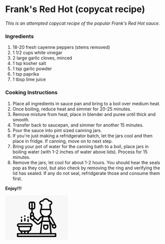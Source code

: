 # Frank's Red Hot (copycat recipe)

*This is an attempted copycat recipe of the popular Frank's Red Hot sauce.*

### Ingredients

1. 18-20 fresh cayenne peppers (stems removed)
2. 1 1/2 cups white vinegar
3. 2 large garlic cloves, minced
4. 1 tsp kosher salt
5. 1 tsp garlic powder
6. 1 tsp paprika
7. 1 tbsp lime juice

### Cooking Instructions

1. Place all ingredients in sauce pan and bring to a boil over medium heat.
2. Once boiling, reduce heat and simmer for 20-25 minutes.
3. Remove mixture from heat, place in blender and puree until thick and smooth.
4. Transfer back to saucepan, and simmer for another 15 minutes.
5. Pour the sauce into pint sized canning jars.
6. If you're just making a refridgerator batch, let the jars cool and then place in fridge. If canning, move on to next step.
7. Bring your pot of water for the canning bath to a boil, place jars in boiling water (with 1-2 inches of water above lids). Process for 15 minutes.
8. Remove the jars, let cool for about 1-2 hours. You should hear the seals pop as they cool, but also check by removing the ring and verifying the lid has sealed. If any do not seal, refridgerate those and consume them first.

**Enjoy!!!**

<img src="https://github.com/jddemcher/TallGuyCooking/blob/master/iconfile.png" width="200">
